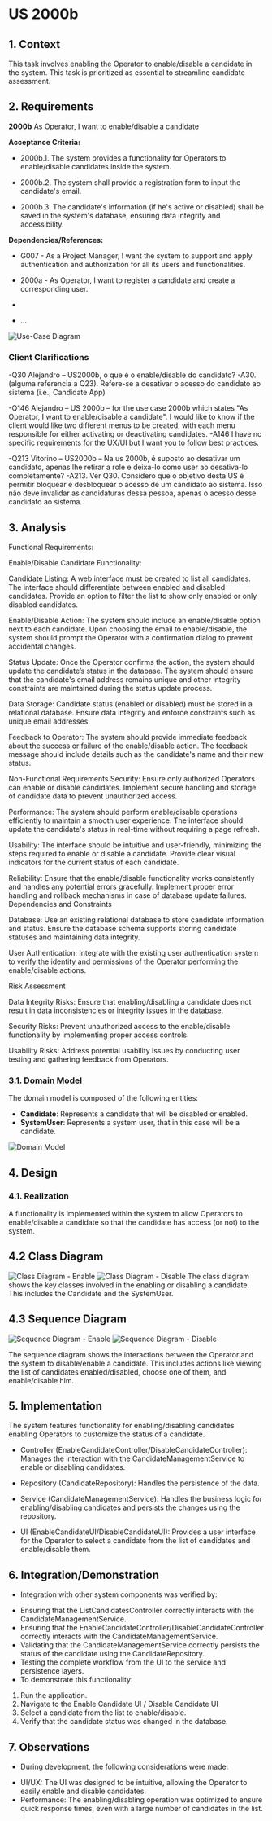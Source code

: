 # US 2000b

## 1. Context

This task involves enabling the Operator to enable/disable a candidate in the system. This task is prioritized as essential to streamline candidate assessment.

## 2. Requirements

**2000b** As Operator, I want to enable/disable a candidate

**Acceptance Criteria:**

- 2000b.1. The system provides a functionality for Operators to enable/disable candidates inside the system.

- 2000b.2. The system shall provide a registration form to input the candidate's email.

- 2000b.3. The candidate's information (if he's active or disabled) shall be saved in the system's database, ensuring data integrity and accessibility.

**Dependencies/References:**

- G007 - As a Project Manager, I want the system to support and apply authentication and
  authorization for all its users and functionalities.

- 2000a - As Operator, I want to register a candidate and create a corresponding user.
- 
- ...

![Use-Case Diagram](svg/2000b-UCD.svg)

### Client Clarifications

-Q30 Alejandro – US2000b, o que é o enable/disable do candidato?
-A30. (alguma referencia a Q23). Refere-se a desativar o acesso do candidato ao sistema (i.e., Candidate App)

-Q146 Alejandro – US 2000b – for the use case 2000b which states "As Operator, I want to enable/disable a candidate". I would like to know if the client would like two different menus to be created, with each menu responsible for either activating or deactivating candidates.
-A146 I have no specific requirements for the UX/UI but I want you to follow best practices.

-Q213 Vitorino – US2000b – Na us 2000b, é suposto ao desativar um candidato, apenas lhe retirar a role e deixa-lo como user ao desativa-lo completamente?
-A213. Ver Q30. Considero que o objetivo desta US é permitir bloquear e desbloquear o acesso de um candidato ao sistema. Isso não deve invalidar as candidaturas dessa pessoa, apenas o acesso desse candidato ao sistema.


## 3. Analysis

Functional Requirements: 

Enable/Disable Candidate Functionality:

Candidate Listing:
A web interface must be created to list all candidates.
The interface should differentiate between enabled and disabled candidates.
Provide an option to filter the list to show only enabled or only disabled candidates.

Enable/Disable Action:
The system should include an enable/disable option next to each candidate.
Upon choosing the email to enable/disable, the system should prompt the Operator with a confirmation dialog to prevent accidental changes.

Status Update:
Once the Operator confirms the action, the system should update the candidate’s status in the database.
The system should ensure that the candidate's email address remains unique and other integrity constraints are maintained during the status update process.

Data Storage:
Candidate status (enabled or disabled) must be stored in a relational database.
Ensure data integrity and enforce constraints such as unique email addresses.

Feedback to Operator:
The system should provide immediate feedback about the success or failure of the enable/disable action.
The feedback message should include details such as the candidate's name and their new status.

Non-Functional Requirements
Security:
Ensure only authorized Operators can enable or disable candidates.
Implement secure handling and storage of candidate data to prevent unauthorized access.

Performance:
The system should perform enable/disable operations efficiently to maintain a smooth user experience.
The interface should update the candidate's status in real-time without requiring a page refresh.

Usability:
The interface should be intuitive and user-friendly, minimizing the steps required to enable or disable a candidate.
Provide clear visual indicators for the current status of each candidate.

Reliability:
Ensure that the enable/disable functionality works consistently and handles any potential errors gracefully.
Implement proper error handling and rollback mechanisms in case of database update failures.
Dependencies and Constraints

Database:
Use an existing relational database to store candidate information and status.
Ensure the database schema supports storing candidate statuses and maintaining data integrity.

User Authentication:
Integrate with the existing user authentication system to verify the identity and permissions of the Operator performing the enable/disable actions.

Risk Assessment

Data Integrity Risks:
Ensure that enabling/disabling a candidate does not result in data inconsistencies or integrity issues in the database.

Security Risks:
Prevent unauthorized access to the enable/disable functionality by implementing proper access controls.

Usability Risks:
Address potential usability issues by conducting user testing and gathering feedback from Operators.
### 3.1. Domain Model

The domain model is composed of the following entities:


- **Candidate**: Represents a candidate that will be disabled or enabled.
- **SystemUser**: Represents a system user, that in this case will be a candidate.

![Domain Model](svg/2000b-domain-model.svg)


## 4. Design

### 4.1. Realization

A functionality is implemented within the system to allow Operators to enable/disable a candidate so that the candidate has access (or not) to the system.

## 4.2 Class Diagram

![Class Diagram - Enable](svg/2000b-EnableCandidate-class-diagram.svg)
![Class Diagram - Disable](svg/2000b-DisableCandidate-class-diagram.svg)
The class diagram shows the key classes involved in the enabling or disabling a candidate.
This includes the Candidate and the SystemUser.

## 4.3 Sequence Diagram

![Sequence Diagram - Enable](svg/2000b-EnableCandidate-sequence-diagram.svg)
![Sequence Diagram - Disable](svg/2000b-DisableCandidate-sequence-diagram.svg)

The sequence diagram shows the interactions between the Operator and the system to disable/enable a candidate.
This includes actions like viewing the list of candidates enabled/disabled, choose one of them, and enable/disable him.


## 5. Implementation

The system features functionality for enabling/disabling candidates enabling Operators to customize the status of a candidate.


* Controller (EnableCandidateController/DisableCandidateController): Manages the interaction with the CandidateManagementService to enable or disabling candidates.

* Repository (CandidateRepository): Handles the persistence of the data.

* Service (CandidateManagementService): Handles the business logic for enabling/disabling candidates and persists the changes using the repository.

* UI (EnableCandidateUI/DisableCandidateUI): Provides a user interface for the Operator to select a candidate from the list of candidates and enable/disable them.

## 6. Integration/Demonstration

* Integration with other system components was verified by:

- Ensuring that the ListCandidatesController correctly interacts with the CandidateManagementService.
-  Ensuring that the EnableCandidateController/DisableCandidateController correctly interacts with the CandidateManagementService.
- Validating that the CandidateManagementService correctly persists the status of the candidate using the CandidateRepository.
- Testing the complete workflow from the UI to the service and persistence layers.
- To demonstrate this functionality:

1) Run the application.
2) Navigate to the Enable Candidate UI / Disable Candidate UI
3) Select a candidate from the list to enable/disable. 
4) Verify that the candidate status was changed in the database.


## 7. Observations

* During development, the following considerations were made:

- UI/UX: The UI was designed to be intuitive, allowing the Operator to easily enable and disable candidates.
- Performance: The enabling/disabling operation was optimized to ensure quick response times, even with a large number of candidates in the list.
